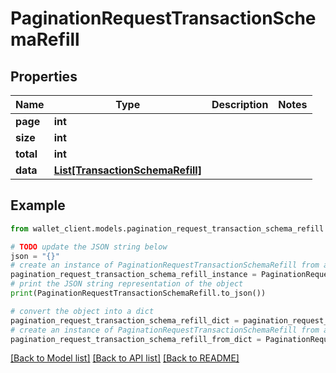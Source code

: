 # PaginationRequestTransactionSchemaRefill


## Properties

Name | Type | Description | Notes
------------ | ------------- | ------------- | -------------
**page** | **int** |  | 
**size** | **int** |  | 
**total** | **int** |  | 
**data** | [**List[TransactionSchemaRefill]**](TransactionSchemaRefill.md) |  | 

## Example

```python
from wallet_client.models.pagination_request_transaction_schema_refill import PaginationRequestTransactionSchemaRefill

# TODO update the JSON string below
json = "{}"
# create an instance of PaginationRequestTransactionSchemaRefill from a JSON string
pagination_request_transaction_schema_refill_instance = PaginationRequestTransactionSchemaRefill.from_json(json)
# print the JSON string representation of the object
print(PaginationRequestTransactionSchemaRefill.to_json())

# convert the object into a dict
pagination_request_transaction_schema_refill_dict = pagination_request_transaction_schema_refill_instance.to_dict()
# create an instance of PaginationRequestTransactionSchemaRefill from a dict
pagination_request_transaction_schema_refill_from_dict = PaginationRequestTransactionSchemaRefill.from_dict(pagination_request_transaction_schema_refill_dict)
```
[[Back to Model list]](../README.md#documentation-for-models) [[Back to API list]](../README.md#documentation-for-api-endpoints) [[Back to README]](../README.md)


